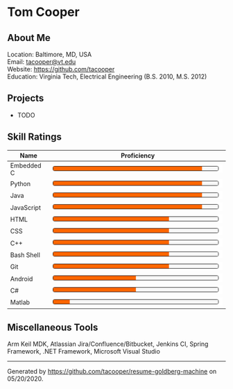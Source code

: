 # Tom Cooper

## About Me

Location: Baltimore, MD, USA <br>
Email: tacooper@vt.edu <br>
Website: https://github.com/tacooper <br>
Education: Virginia Tech, Electrical Engineering (B.S. 2010, M.S. 2012) <br>

## Projects

* TODO

## Skill Ratings

Name | Proficiency
--- | ---
Embedded C | [![90%](proficiency/progress-overall-90.png)](#Skills)
Python | [![90%](proficiency/progress-overall-90.png)](#Skills)
Java | [![90%](proficiency/progress-overall-90.png)](#Skills)
JavaScript | [![90%](proficiency/progress-overall-90.png)](#Skills)
HTML | [![70%](proficiency/progress-overall-70.png)](#Skills)
CSS | [![70%](proficiency/progress-overall-70.png)](#Skills)
C++ | [![70%](proficiency/progress-overall-70.png)](#Skills)
Bash Shell | [![70%](proficiency/progress-overall-70.png)](#Skills)
Git | [![70%](proficiency/progress-overall-70.png)](#Skills)
Android | [![50%](proficiency/progress-overall-50.png)](#Skills)
C# | [![50%](proficiency/progress-overall-50.png)](#Skills)
Matlab | [![10%](proficiency/progress-overall-10.png)](#Skills)

## Miscellaneous Tools

Arm Keil MDK, Atlassian Jira/Confluence/Bitbucket, Jenkins CI, Spring Framework, .NET Framework, Microsoft Visual Studio

---

Generated by https://github.com/tacooper/resume-goldberg-machine on 05/20/2020.
